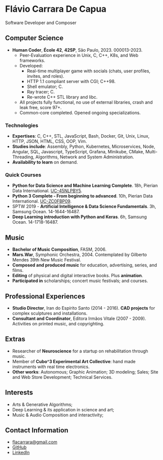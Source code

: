 # Flávio Carrara De Capua

Software Developer and Composer

## Computer Science

* **Human Coder**, **École 42**, **42SP**, São Paulo, 2023. 000013-2023.
	* Peer-Evaluation experience in Unix, C, C++, K8s, and Web frameworks.
	* Developed:
		* Real-time multiplayer game with socials (chats, user profiles, invites, and roles).
		* HTTP 1.1 compliant server with CGI; C++98.
		* Shell emulator; C.
		* Ray tracer; C.
		* Re-wrote C++ STL library and libc.
	* All projects fully functional, no use of external libraries, crash and leak free, score 97+.
	* Common-core completed. Opened ongoing specializations.

### Technologies 

* **Expertises**: C, C++, STL, JavaScript, Bash, Docker, Git, Unix, Linux, HTTP, JSON, HTML, CSS, OOP, Vim.
* **Studies include**: Assembly, Python, Kubernetes, Microservices, Node, Angular, SQL, Javascript, TypeScript, Grafana, Minikube, CMake, Multi-Threading, Algorithms, Network and System Administration.
* **Availability to learn** on demand.

### Quick Courses

* **Python for Data Science and Machine Learning Complete**. 18h, Pierian Data International. [UC-45NLPBY5](https://ude.my/UC-45NLPBY5).
* **Python 3 Complete - From beginning to advanced**. 10h, Pierian Data International. [UC-ZC0FBP09](https://ude.my/UC-ZC0FBP09).
* SPTW 2019 - **Artificial Intelligence & Data Science Fundamentals**. 3h, Samsung Ocean. 14-1644-16487.
* **Deep Learning introduction with Python and Keras**. 6h, Samsung Ocean. 14-1718-16487.

## Music

* **Bachelor of Music Composition**, FASM, 2006.
* **Mars.War**, Symphonic Orchestra, 2004. Contemplated by Gilberto Mendes 39th New Music Festival.
* **Composed and produced music** for education, advertising, series, and films.
* **Editing** of physical and digital interactive books. Plus **animation**.
* **Participated in** scholarships; concert music festivals; and courses.

## Professional Experiences

* **Studio Director**, Iran do Espírito Santo (2014 - 2016). **CAD projects** for complex sculptures and installations.
* **Consultant and Coordinator**, Editora Irmãos Vitale (2007 - 2009). Activities on printed music, and copyrighting.

## Extras

* Researcher of **Neuroscience** for a startup on rehabilitation through music.
* Member of **Cubo^3 Experimental Art Collective**: hand made instruments with real time electronics.
* **Other works**: Autonomous; Graphic Animation; 3D modeling; Sales; Site and Web Store Development; Technical Services.

## Interests

* Arts & Generative Algorithms;
* Deep Learning & its application in science and art;
* Music & Audio Composition and interactivity;

## Contact Information

* [flacarrara@gmail.com](mailto:flacarrara@gmail.com)
* [GitHub](https://www.github.com/fde-capu)
* [LinkedIn](https://www.linkedin.com/in/flaviocarrara/)
